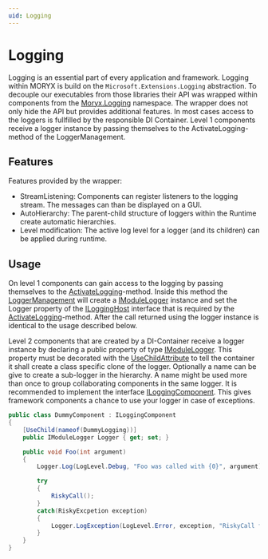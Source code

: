```yaml
---
uid: Logging
---
```

# Logging

Logging is an essential part of every application and framework. Logging within MORYX is build on the `Microsoft.Extensions.Logging` abstraction. To decouple our executables from those libraries their API was wrapped within components from the [Moryx.Logging](xref:Moryx.Logging) namespace. The wrapper does not only hide the API but provides additional features. In most cases access to the loggers is fullfilled by the responsible DI Container. Level 1 components receive a logger instance by passing themselves to the ActivateLogging-method of the LoggerManagement.

## Features

Features provided by the wrapper:

* StreamListening: Components can register listeners to the logging stream. The messages can than be displayed on a GUI.
* AutoHierarchy: The parent-child structure of loggers within the Runtime create automatic hierarchies.
* Level modification: The active log level for a logger (and its children) can be applied during runtime.

## Usage

On level 1 components can gain access to the logging by passing themselves to the [ActivateLogging](xref:Moryx.Logging.LoggerManagement#Moryx_Logging_LoggerManagement_ActivateLogging_Moryx_Logging_ILoggingHost_)-method. Inside this method the [LoggerManagement](xref:Moryx.Logging.LoggerManagement) will create a [IModuleLogger](xref:Moryx.Logging.IModuleLogger) instance and set the Logger property of the [ILoggingHost](xref:Moryx.Logging.ILoggingHost) interface that is required by the [ActivateLogging](xref:Moryx.Logging.LoggerManagement)-method. After the call returned using the logger instance is identical to the usage described below.

Level 2 components that are created by a DI-Container receive a logger instance by declaring a public property of type [IModuleLogger](xref:Moryx.Logging.IModuleLogger). This property must be decorated with the [UseChildAttribute](xref:Moryx.Container.UseChildAttribute) to tell the container it shall create a class specific clone of the logger. Optionally a name can be give to create a sub-logger in the hierarchy. A name might be used more than once to group collaborating components in the same logger. It is recommended to implement the interface [ILoggingComponent](xref:Moryx.Logging.ILoggingComponent). This gives framework components a chance to use your logger in case of exceptions.

````cs
public class DummyComponent : ILoggingComponent
{
    [UseChild(nameof(DummyLogging))]
    public IModuleLogger Logger { get; set; }

    public void Foo(int argument)
    {
        Logger.Log(LogLevel.Debug, "Foo was called with {0}", argument);

        try
        {
            RiskyCall();
        }
        catch(RiskyExcpetion exception)
        {
            Logger.LogException(LogLevel.Error, exception, "RiskyCall failed");
        }
    }
}
````
